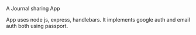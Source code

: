  A Journal sharing App

App uses node js, express, handlebars. It implements google auth and email auth both using passport. 